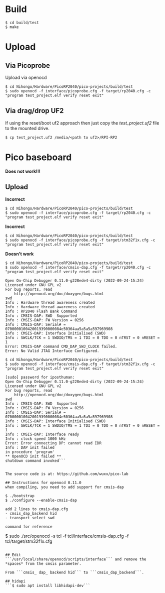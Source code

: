 # Build
```
$ cd build/test
$ make
```

# Upload

## Via Picoprobe
Upload via openocd
```
$ cd Nihongo/Hardware/PicoRP2040/pico-projects/build/test
$ sudo openocd -f interface/picoprobe.cfg -f target/rp2040.cfg -c "program test_project.elf verify reset exit"
```

## Via drag/drop UF2
If using the reset/boot uf2 approach then just copy the *test_project.uf2* file to the mounted drive.

```$ cp test_project.uf2 /media/<path to uf2>/RPI-RP2```


# Pico baseboard
**Does not work!!!**

## Upload
**Incorrect**
```
$ cd Nihongo/Hardware/PicoRP2040/pico-projects/build/test
$ sudo openocd -f interface/picoprobe.cfg -f target/rp2040.cfg -c "program test_project.elf verify reset exit"
```

**Incorrect**
```
$ cd Nihongo/Hardware/PicoRP2040/pico-projects/build/test
$ sudo openocd -f interface/picoprobe.cfg -f target/stm32f1x.cfg -c "program test_project.elf verify reset exit"
```

**Doesn't work**
```
$ cd Nihongo/Hardware/PicoRP2040/pico-projects/build/test
$ sudo openocd -f interface/cmsis-dap.cfg -f target/rp2040.cfg -c "program test_project.elf verify reset exit"

Open On-Chip Debugger 0.11.0-g228ede4-dirty (2022-09-24-15:24)
Licensed under GNU GPL v2
For bug reports, read
	http://openocd.org/doc/doxygen/bugs.html
swd
Info : Hardware thread awareness created
Info : Hardware thread awareness created
Info : RP2040 Flash Bank Command
Info : CMSIS-DAP: SWD  Supported
Info : CMSIS-DAP: FW Version = 0256
Info : CMSIS-DAP: Serial# = 0700000100420019390000084e50364aa5a5a5a597969908
Info : CMSIS-DAP: Interface Initialised (SWD)
Info : SWCLK/TCK = 1 SWDIO/TMS = 1 TDI = 0 TDO = 0 nTRST = 0 nRESET = 1
Error: CMSIS-DAP command CMD_DAP_SWJ_CLOCK failed.
Error: No Valid JTAG Interface Configured.
```


```
$ cd Nihongo/Hardware/PicoRP2040/pico-projects/build/test
$ sudo openocd -f interface/cmsis-dap.cfg -f target/stm32f1x.cfg -c "program test_project.elf verify reset exit"

[sudo] password for iposthuman: 
Open On-Chip Debugger 0.11.0-g228ede4-dirty (2022-09-24-15:24)
Licensed under GNU GPL v2
For bug reports, read
	http://openocd.org/doc/doxygen/bugs.html
swd
Info : CMSIS-DAP: SWD  Supported
Info : CMSIS-DAP: FW Version = 0256
Info : CMSIS-DAP: Serial# = 0700000100420019390000084e50364aa5a5a5a597969908
Info : CMSIS-DAP: Interface Initialised (SWD)
Info : SWCLK/TCK = 1 SWDIO/TMS = 1 TDI = 0 TDO = 0 nTRST = 0 nRESET = 1
Info : CMSIS-DAP: Interface ready
Info : clock speed 1000 kHz
Error: Error connecting DP: cannot read IDR
Info : DAP init failed
in procedure 'program'
** OpenOCD init failed **
shutdown command invoked```


The source code is at: https://github.com/wuxx/pico-lab

## Instructions for openocd 0.11.0
when compiling, you need to add support for cmsis-dap

$ ./bootstrap
$ ./configure --enable-cmsis-dap

add 2 lines to cmsis-dap.cfg
- cmsis_dap_backend hid
- transport select swd

command for reference
```
$ sudo ./src/openocd -s tcl -f tcl/interface/cmsis-dap.cfg -f tcl/target/stm32f1x.cfg
```

## Edit
```/usr/local/share/openocd/scripts/interface``` and remove the *spaces* from the cmsis parameter.

From ```cmsis_ dap_ backend hid``` to ```cmsis_dap_backend```.

## hidapi
```$ sudo apt install libhidapi-dev```